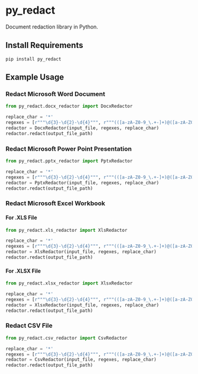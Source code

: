 # py_redact

Document redaction library in Python.

## Install Requirements

```
pip install py_redact
```

## Example Usage

### Redact Microsoft Word Document

```python
from py_redact.docx_redactor import DocxRedactor

replace_char = '*'
regexes = [r"""\d{3}-\d{2}-\d{4}""", r"""(([a-zA-Z0-9_\.+-]+)@([a-zA-Z0-9-]+)\.[a-zA-Z0-9-\.]+)"""]
redactor = DocxRedactor(input_file, regexes, replace_char)
redactor.redact(output_file_path)
```

### Redact Microsoft Power Point Presentation

```python
from py_redact.pptx_redactor import PptxRedactor

replace_char = '*'
regexes = [r"""\d{3}-\d{2}-\d{4}""", r"""(([a-zA-Z0-9_\.+-]+)@([a-zA-Z0-9-]+)\.[a-zA-Z0-9-\.]+)"""]
redactor = PptxRedactor(input_file, regexes, replace_char)
redactor.redact(output_file_path)
```

### Redact Microsoft Excel Workbook

#### For .XLS File
```python
from py_redact.xls_redactor import XlsRedactor

replace_char = '*'
regexes = [r"""\d{3}-\d{2}-\d{4}""", r"""(([a-zA-Z0-9_\.+-]+)@([a-zA-Z0-9-]+)\.[a-zA-Z0-9-\.]+)"""]
redactor = XlsRedactor(input_file, regexes, replace_char)
redactor.redact(output_file_path)
```

#### For .XLSX File
```python
from py_redact.xlsx_redactor import XlsxRedactor

replace_char = '*'
regexes = [r"""\d{3}-\d{2}-\d{4}""", r"""(([a-zA-Z0-9_\.+-]+)@([a-zA-Z0-9-]+)\.[a-zA-Z0-9-\.]+)"""]
redactor = XlsxRedactor(input_file, regexes, replace_char)
redactor.redact(output_file_path)
```

### Redact CSV File

```python
from py_redact.csv_redactor import CsvRedactor

replace_char = '*'
regexes = [r"""\d{3}-\d{2}-\d{4}""", r"""(([a-zA-Z0-9_\.+-]+)@([a-zA-Z0-9-]+)\.[a-zA-Z0-9-\.]+)"""]
redactor = CsvRedactor(input_file, regexes, replace_char)
redactor.redact(output_file_path)
```